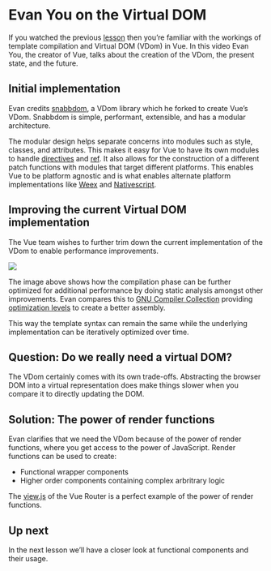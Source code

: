 Evan You on the Virtual DOM
===========================

If you watched the previous [lesson](https://www.vuemastery.com/courses/advanced-components/template-compilation) then you’re familiar with the workings of template compilation and Virtual DOM (VDom) in Vue. In this video Evan You, the creator of Vue, talks about the creation of the VDom, the present state, and the future.

Initial implementation
----------------------

Evan credits [snabbdom](https://github.com/snabbdom/snabbdom), a VDom library which he forked to create Vue’s VDom. Snabbdom is simple, performant, extensible, and has a modular architecture.

The modular design helps separate concerns into modules such as style, classes, and attributes. This makes it easy for Vue to have its own modules to handle [directives](https://github.com/vuejs/vue/blob/dev/src/core/vdom/modules/directives.js) and [ref](https://github.com/vuejs/vue/blob/dev/src/core/vdom/modules/ref.js). It also allows for the construction of a different patch functions with modules that target different platforms. This enables Vue to be platform agnostic and is what enables alternate platform implementations like [Weex](https://weex.incubator.apache.org/) and [Nativescript](https://www.nativescript.org/vue).

Improving the current Virtual DOM implementation
------------------------------------------------

The Vue team wishes to further trim down the current implementation of the VDom to enable performance improvements.

![](https://firebasestorage.googleapis.com/v0/b/vue-mastery.appspot.com/o/flamelink%2Fmedia%2F1578375667417_0.png?alt=media&token=6de37b1c-64ef-42dd-a722-9ca9c9704d07)

The image above shows how the compilation phase can be further optimized for additional performance by doing static analysis amongst other improvements. Evan compares this to [GNU Compiler Collection](https://gcc.gnu.org/) providing [optimization levels](https://gcc.gnu.org/onlinedocs/gnat_ugn/Optimization-Levels.html) to create a better assembly.

This way the template syntax can remain the same while the underlying implementation can be iteratively optimized over time.

Question: Do we really need a virtual DOM?
------------------------------------------

The VDom certainly comes with its own trade-offs. Abstracting the browser DOM into a virtual representation does make things slower when you compare it to directly updating the DOM.

Solution: The power of render functions
---------------------------------------

Evan clarifies that we need the VDom because of the power of render functions, where you get access to the power of JavaScript. Render functions can be used to create:

*   Functional wrapper components
*   Higher order components containing complex arbritrary logic

The [view.js](https://github.com/vuejs/vue-router/blob/dev/src/components/view.js) of the Vue Router is a perfect example of the power of render functions.

Up next
-------

In the next lesson we’ll have a closer look at functional components and their usage.
